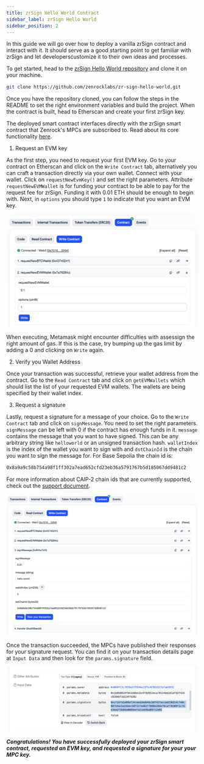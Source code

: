 ```yaml
---
title: zrSign Hello World Contract
sidebar_label: zrSign Hello World
sidebar_position: 2
---
```


In this guide we will go over how to deploy a vanilla zrSign contract and interact with it. It should serve as a good starting point to get familiar with zrSign and let developerscustomize it to their own ideas and processes. 

To get started, head to the [zrSign Hello World repository](https://github.com/zenrocklabs/zr-sign-hello-world/) and clone it on your machine.

```bash
git clone https://github.com/zenrocklabs/zr-sign-hello-world.git
```

Once you have the repository cloned, you can follow the steps in the README to set the right environment variables and build the project. When the contract is built, head to Etherscan and create your first zrSign key. 

The deployed smart contract interfaces directly with the zrSign smart contract that Zenrock's MPCs are subscribed to. Read about its core functionality [here](../../zrSign/concepts/zrSign.md).

1. Request an EVM key

As the first step, you need to request your first EVM key. Go to your contract on Etherscan and click on the `Write Contract` tab, alternatively you can craft a transaction directly via your own wallet. Connect with your wallet. 
Click on `requestNewEvmKey()` and set the right parameters. Attribute `requestNewEVMWallet` is for funding your contract to be able to pay for the request fee for zrSign. Funding it with 0.01 ETH should be enough to begin with. Next, in `options` you should type `1` to indicate that you want an EVM key. 

<div style={{maxWidth: "600px", margin: "0 auto"}}>

![Request EVM Key](../../../static/img/requestNewEvmWallet.png)

</div>

When executing, Metamask might encounter difficulties with assessign the right amount of gas. If this is the case, try bumping up the gas limit by adding a 0 and clicking on `Write` again. 

2. Verify you Wallet Address

Once your transaction was successful, retrieve your wallet address from the contract. Go to the `Read Contract` tab and click on `getEVMWallets` which should list the list of your requested EVM wallets. The wallets are being specified by their wallet index.

3. Request a signature

Lastly, request a signature for a message of your choice. Go to the `Write Contract` tab and click on `signMessage`. You need to set the right parameters. 
`signMessage` can be left with 0 if the contract has enough funds in it. `message` contains the message that you want to have signed. This can be any arbitrary string like `helloworld` or an unsigned transaction hash. `walletIndex` is the index of the wallet you want to sign with and `dstChainId` is the chain you want to sign the message for. For Base Sepolia the chain id is: 

```bash
0x8a9a9c58b754a98f1ff302a7ead652cfd23eb36a5791767b5d185067dd9481c2
```

For more information about CAIP-2 chain ids that are currently supported, check out the [support document](../../zrSign/releases/addresses.md).

<div style={{maxWidth: "600px", margin: "0 auto"}}>

![SignMessage](../../../static/img/signMessage.png)

</div>

Once the transaction succeeded, the MPCs have published their responses for your signature request. You can find it on your transaction details page at `Input Data` and then look for the `params.signature` field.

<div style={{maxWidth: "600px", margin: "0 auto"}}>

![Signature Details](../../../static/img/signatureDetails.png)

</div>

***Congratulations! You have successfully deployed your zrSign smart contract, requested an EVM key, and requested a signature for your your MPC key.***